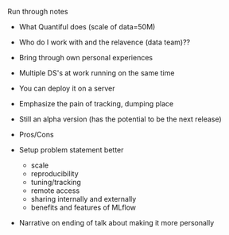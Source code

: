 Run through notes
- What Quantiful does (scale of data=50M)
- Who do I work with and the relavence (data team)??
- Bring through own personal experiences
- Multiple DS's at work running on the same time
- You can deploy it on a server
- Emphasize the pain of tracking, dumping place
- Still an alpha version (has the potential to be the next release)
- Pros/Cons


- Setup problem statement better
    - scale
    - reproducibility
    - tuning/tracking
    - remote access
    - sharing internally and externally
    - benefits and features of MLflow

- Narrative on ending of talk about making it more personally